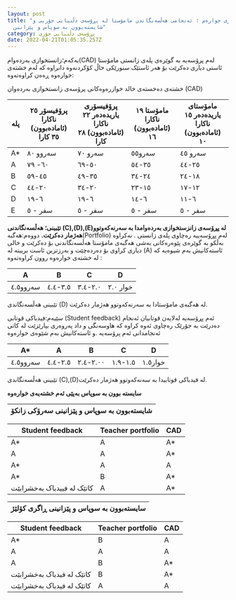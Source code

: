 ```yaml
---
layout: post
title: "تەوەری جوارەم : ئەنجامی هەڵسەنگاندن مامۆستا لە پڕۆسەی دڵنیایی جۆریی و
  شایستەبوون بە سوپاس و پێزانین"
category: پڕۆسەی دڵنیایی جۆری
date: 2022-04-21T01:05:35.257Z
---
```


یەکەم؛زانستخوازی بەردەوام(CAD)
لەم پرۆسەیە بە گوێرەی پلەی زانستی مامۆستا ئاستی دیاری دەکرێت بۆ هەر ئاستێک سنورێکی خاڵ کۆکردنەوە دانراوە کە لەم خشتەی خوارەوە ڕەەن کراوەتەوە:

خشتەی دەخستەی خالد خوازرەوەکانی پرۆسەی زانستخوازی بەردەوان (CAD)

| پلە | پرۆفیسۆر ٢٥ ناکارا (ئامادەبوون) ٣٥ کارا | پرۆفیسۆری یاریدەدەر ٢٢ ناکارا (ئامادەبوون) ٢٨ کارا | مامۆستا ١٩ ناکارا (ئامادەبوون) ١٦ | مامۆستای یاریدەدەر ١٥ ناکارا (ئامادەبوون) ١٠ |
| --- | --------------------------------------- | -------------------------------------------------- | --------------------------------- | -------------------------------------------- |
| A\* | سەروو ٨٠                                | سەرو ٧٠                                            | سەرو٥٥                            | سەرو ٤٥                                      |
| A   | ٦٠- ٧٩                                  | ٥٠-٦٩                                              | ٣٥-٥٤                             | ٢٥-٤٤                                        |
| B   | ٤٥-٥٩                                   | ٣٥-٤٩                                              | ٢٤-٣٤                             | ١٨-٢٤                                        |
| C   | ٢٠-٤٤                                   | ٢٠-٣٤                                              | ١٥-٢٣                             | ١٢-١٧                                        |
| D   | ٦-١٩                                    | ٦-١٩                                               | ٦-١٤                              | ٦-١١                                         |
| E   | سفر - ٥                                 | سفر - ٥                                            | سفر - ٥                           | سفر - ٥                                      |

**تێبینی؛ هەڵسەنگاندنی (C),(D),(E)لە پڕۆسەی زانزستخوازی بەردەوامدا بە سەرنەکەوتوو هەژمار دەکرێت.**
دووەم:هەگبە(Portfolio)
لەم پڕۆسەییە رەچاوی پلەی زانستی . نەکراوە بەڵکو بە گوێرەی پێوەرەکانی بەشی هەگبەی مامۆستا هەڵسەنگاندنی بۆ دەکرێت و خالی دیاری کراوی بۆ دەردەچێت و بەرزترین ئاست برییتە لە (A) ئاستەکانیش بەم شیوەیە کە لە خشتەی خوارەوە روون کراوەتەوە :

| A        | B       | C       | D        |
| -------- | ------- | ------- | -------- |
| سەروو٤.٥ | ٣.٥-٤.٤ | ٢.٠-٣.٤ | خوار ٢.٠ |

تێبینی هەڵسەنگاندی (D) لە هەگبەی مامۆستادا بە سەرنەکەوتوو هەژمار دەکرێت.

سێیەم:فیدباکی قوتابی (Student feedback)
ئەم پڕۆسەیە لەلایەن قوتابیان ئەنجام دەدرێت بە جۆرێک رەچاوی ئەوە کراوە کە هاوسەنگی و داد پەروەری بپارێزێت لە کاتی ئەنجامدانی ئەم پرۆسەیە .و ئاستەکانیش بەم شێوەی خوارەوە

| A\*      | A       | B        | C       | D       |
| -------- | ------- | -------- | ------- | ------- |
| سەروو٤.٥ | ٢.٥-٤.٤ | ٢.٠٠-٢.٤ | ١.٥-١.٩ | خوار١.٥ |

تێبینی هەڵسەنگاندی (C),(D)لە فیدباکی قوتابیدا بە سەنەکەوتوو هەژمار دەکرێت.

**سایستە بوون بە سوپاس بەپێی ئەم خشتەیەی خوارەوە**

| شایستەبوون بە سوپاس و پێزانینی سەرۆکی زانکۆ |
| ------------------------------------------- |

| Student feedback           | Teacher portfolio | CAD |
| -------------------------- | ----------------- | --- |
| A\*                        | A                 | A\* |
| A                          | A                 | A\* |
| A\*                        | A                 | A   |
| A\*                        | B                 | A\* |
| کاتێک لە فییدباک بەخشرابێت | A                 | A\* |

| سایستەبوون بە سوپاس و پێزانینی ڕاگری کۆلێژ |
| ------------------------------------------ |

| Student feedback          | Teacher portfolio | CAD |
| ------------------------- | ----------------- | --- |
| A\*                       | B                 | A   |
| A                         | A                 | A   |
| A                         | B                 | A\* |
| کاتێک لە فیدباک بەخشرابێت | B                 | A\* |
| کاتێک لە فیدباک بەخشرابێت | A                 | A   |
